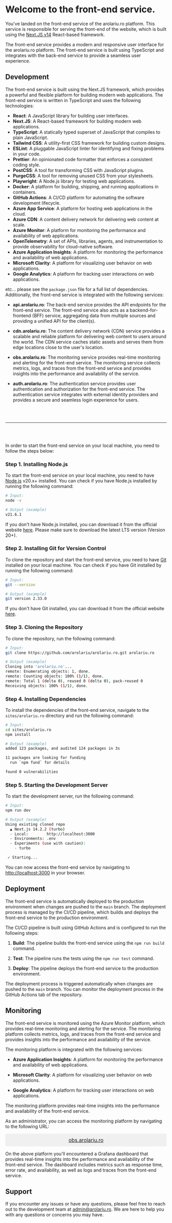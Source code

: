 # Welcome to the front-end service.

You've landed on the front-end service of the arolariu.ro platform. This service is responsible for serving the front-end of the website, which is built using the [Next.JS v14](https://nextjs.org/) React-based framework.

The front-end service provides a modern and responsive user interface for the arolariu.ro platform. The front-end service is built using TypeScript and integrates with the back-end service to provide a seamless user experience.

## Development

The front-end service is built using the Next.JS framework, which provides a powerful and flexible platform for building modern web applications. The front-end service is written in TypeScript and uses the following technologies:

- **React**: A JavaScript library for building user interfaces.
- **Next.JS**: A React-based framework for building modern web applications.
- **TypeScript**: A statically typed superset of JavaScript that compiles to plain JavaScript.
- **Tailwind CSS**: A utility-first CSS framework for building custom designs.
- **ESLint**: A pluggable JavaScript linter for identifying and fixing problems in your code.
- **Prettier**: An opinionated code formatter that enforces a consistent coding style.
- **PostCSS**: A tool for transforming CSS with JavaScript plugins.
- **PurgeCSS**: A tool for removing unused CSS from your stylesheets.
- **Playwright**: A Node.js library for testing web applications.
- **Docker**: A platform for building, shipping, and running applications in containers.
- **GitHub Actions**: A CI/CD platform for automating the software development lifecycle.
- **Azure App Service**: A platform for hosting web applications in the cloud.
- **Azure CDN**: A content delivery network for delivering web content at scale.
- **Azure Monitor**: A platform for monitoring the performance and availability of web applications.
- **OpenTelemetry**: A set of APIs, libraries, agents, and instrumentation to provide observability for cloud-native software.
- **Azure Application Insights**: A platform for monitoring the performance and availability of web applications.
- **Microsoft Clarity**: A platform for visualizing user behavior on web applications.
- **Google Analytics**: A platform for tracking user interactions on web applications.

etc... please see the `package.json` file for a full list of dependencies. Additionally, the front-end service is integrated with the following services:

- **api.arolariu.ro**: The back-end service provides the API endpoints for the front-end service. The front-end service also acts as a backend-for-frontend (BFF) service, aggregating data from multiple sources and providing a unified API for the client(s).

- **cdn.arolariu.ro**: The content delivery network (CDN) service provides a scalable and reliable platform for delivering web content to users around the world. The CDN service caches static assets and serves them from edge locations close to the user's location.

- **obs.arolariu.ro**: The monitoring service provides real-time monitoring and alerting for the front-end service. The monitoring service collects metrics, logs, and traces from the front-end service and provides insights into the performance and availability of the service.

- **auth.arolariu.ro**: The authentication service provides user authentication and authorization for the front-end service. The authentication service integrates with external identity providers and provides a secure and seamless login experience for users.

<br/>
<br/>
<hr/>
<br/>
<br/>

In order to start the front-end service on your local machine, you need to follow the steps below:

### Step 1. Installing Node.js
To start the front-end service on your local machine, you need to have [Node.js](https://nodejs.org/en/) v20.x+ installed.
You can check if you have Node.js installed by running the following command:

```bash
# Input:
node -v

# Output (example)
v21.6.1
```

If you don't have Node.js installed, you can download it from the official website [here](https://nodejs.org/en/). Please make sure to download the latest LTS version (Version 20+).

### Step 2. Installing Git for Version Control

To clone the repository and start the front-end service, you need to have [Git](https://git-scm.com/) installed on your local machine. You can check if you have Git installed by running the following command:

```bash
# Input:
git --version

# Output (example)
git version 2.33.0
```

If you don't have Git installed, you can download it from the official website [here](https://git-scm.com/).

### Step 3. Cloning the Repository

To clone the repository, run the following command:

```bash
# Input:
git clone https://github.com/arolariu/arolariu.ro.git arolariu.ro

# Output (example)
Cloning into 'arolariu.ro'...
remote: Enumerating objects: 1, done.
remote: Counting objects: 100% (1/1), done.
remote: Total 1 (delta 0), reused 0 (delta 0), pack-reused 0
Receiving objects: 100% (1/1), done.
```

### Step 4. Installing Dependencies

To install the dependencies of the front-end service, navigate to the `sites/arolariu.ro` directory and run the following command:

```bash
# Input:
cd sites/arolariu.ro
npm install

# Output (example)
added 123 packages, and audited 124 packages in 3s

11 packages are looking for funding
  run `npm fund` for details

found 0 vulnerabilities
```


### Step 5. Starting the Development Server

To start the development server, run the following command:

```bash
# Input:
npm run dev

# Output (example)
Using existing cloned repo
  ▲ Next.js 14.2.2 (turbo)
  - Local:        http://localhost:3000
  - Environments: .env
  - Experiments (use with caution):
    · turbo

 ✓ Starting...
```

You can now access the front-end service by navigating to [http://localhost:3000](http://localhost:3000) in your browser.

## Deployment

The front-end service is automatically deployed to the production environment when changes are pushed to the `main` branch. The deployment process is managed by the CI/CD pipeline, which builds and deploys the front-end service to the production environment.

The CI/CD pipeline is built using GitHub Actions and is configured to run the following steps:

1. **Build**: The pipeline builds the front-end service using the `npm run build` command.

2. **Test**: The pipeline runs the tests using the `npm run test` command.

3. **Deploy**: The pipeline deploys the front-end service to the production environment.

The deployment process is triggered automatically when changes are pushed to the `main` branch. You can monitor the deployment process in the GitHub Actions tab of the repository.


## Monitoring

The front-end service is monitored using the Azure Monitor platform, which provides real-time monitoring and alerting for the service. The monitoring platform collects metrics, logs, and traces from the front-end service and provides insights into the performance and availability of the service.

The monitoring platform is integrated with the following services:

- **Azure Application Insights**: A platform for monitoring the performance and availability of web applications.

- **Microsoft Clarity**: A platform for visualizing user behavior on web applications.

- **Google Analytics**: A platform for tracking user interactions on web applications.

The monitoring platform provides real-time insights into the performance and availability of the front-end service. 

As an administrator, you can access the monitoring platform by navigating to the following URL:

<div style="background-color: #f0f0f0; padding: 10px; border-radius: 5px; font-size: 16px;">
  <center> <a href="https://obs.arolariu.ro">obs.arolariu.ro</a> </center>
</div>

On the above platform you'll encountered a Grafana dashboard that provides real-time insights into the performance and availability of the front-end service. The dashboard includes metrics such as response time, error rate, and availability, as well as logs and traces from the front-end service.

## Support

If you encounter any issues or have any questions, please feel free to reach out to the development team at [admin@arolariu.ro](mailto:admin@arolariu.ro). We are here to help you with any questions or concerns you may have.
